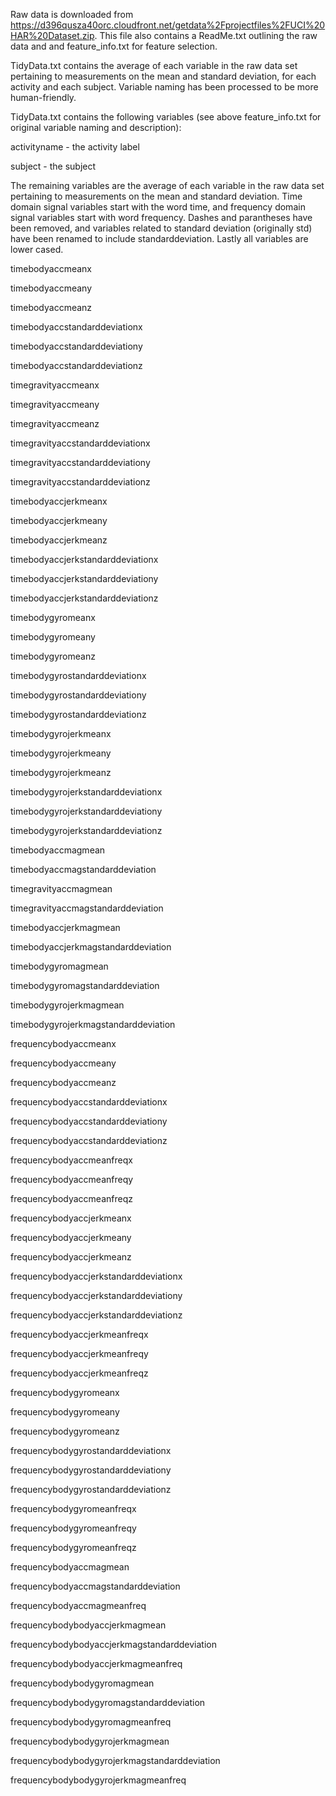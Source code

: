 Raw data is downloaded from https://d396qusza40orc.cloudfront.net/getdata%2Fprojectfiles%2FUCI%20HAR%20Dataset.zip.  This file also contains a ReadMe.txt outlining the raw data and and feature_info.txt for feature selection.  

TidyData.txt contains the average of each variable in the raw data set pertaining to measurements on the mean and standard deviation, for each activity and each subject.  Variable naming has been processed to be more human-friendly.  

TidyData.txt contains the following variables (see above feature_info.txt for original variable naming and description):

activityname - the activity label 

subject - the subject 

The remaining variables are the average of each variable in the raw data set pertaining to measurements on the mean and standard deviation.  Time domain signal variables start with the word time, and frequency domain signal variables start with word frequency.  Dashes and parantheses have been removed, and variables related to standard deviation (originally std) have been renamed to include standarddeviation.  Lastly all variables are lower cased.  

  
  timebodyaccmeanx  
  
  
  timebodyaccmeany  
   
  
  timebodyaccmeanz  
   
  
  timebodyaccstandarddeviationx  
   
  
  timebodyaccstandarddeviationy  
    
  
  timebodyaccstandarddeviationz  
   
  
  timegravityaccmeanx  
   
  
  timegravityaccmeany  
   
  
  timegravityaccmeanz  
   
  
  timegravityaccstandarddeviationx  
   
  
  timegravityaccstandarddeviationy  
  
  
  timegravityaccstandarddeviationz  
   
  
  timebodyaccjerkmeanx  
   
  
  timebodyaccjerkmeany  
  
  
  timebodyaccjerkmeanz  
   
  
  timebodyaccjerkstandarddeviationx  
  
  
  timebodyaccjerkstandarddeviationy  
   
  
  timebodyaccjerkstandarddeviationz  
   
  
  timebodygyromeanx  
     
  timebodygyromeany  
   
  
  timebodygyromeanz  
  
  
  timebodygyrostandarddeviationx  
  
  
  timebodygyrostandarddeviationy  
  
  
  timebodygyrostandarddeviationz  
  
  
  timebodygyrojerkmeanx  
   
  
  timebodygyrojerkmeany  
   
  
  timebodygyrojerkmeanz  
   
  
  timebodygyrojerkstandarddeviationx  
   
  
  timebodygyrojerkstandarddeviationy  
   
  
  timebodygyrojerkstandarddeviationz  
   
  
  timebodyaccmagmean  
  
  
  timebodyaccmagstandarddeviation  
   
  
  timegravityaccmagmean  
   
  
  timegravityaccmagstandarddeviation  
   
  
  timebodyaccjerkmagmean  
   
  
  timebodyaccjerkmagstandarddeviation  
   
  
  timebodygyromagmean  
   
  
  timebodygyromagstandarddeviation  
  
  
  timebodygyrojerkmagmean  
   
  
  timebodygyrojerkmagstandarddeviation  
  
  
  frequencybodyaccmeanx  
  
  
  frequencybodyaccmeany  
   
  
  frequencybodyaccmeanz  
   
  
  frequencybodyaccstandarddeviationx  
   
  
  frequencybodyaccstandarddeviationy  
   
  
  frequencybodyaccstandarddeviationz  
   
  
  frequencybodyaccmeanfreqx  
   
  
  frequencybodyaccmeanfreqy  
  
  
  frequencybodyaccmeanfreqz  
   
  
  frequencybodyaccjerkmeanx  
   
  
  frequencybodyaccjerkmeany  
   
  
  frequencybodyaccjerkmeanz  
   
  
  frequencybodyaccjerkstandarddeviationx  
  
  
  frequencybodyaccjerkstandarddeviationy  
   
  
  frequencybodyaccjerkstandarddeviationz  
   
  
  frequencybodyaccjerkmeanfreqx  
   
  
  frequencybodyaccjerkmeanfreqy  
   
  
  frequencybodyaccjerkmeanfreqz  
   
  
  frequencybodygyromeanx  
   
  
  frequencybodygyromeany  
  
  
  frequencybodygyromeanz  
   
  
  frequencybodygyrostandarddeviationx  
   
  
  frequencybodygyrostandarddeviationy  
  
  
  frequencybodygyrostandarddeviationz  
  
  
  frequencybodygyromeanfreqx  
   
  
  frequencybodygyromeanfreqy  
   
  
  frequencybodygyromeanfreqz  
  
  
  frequencybodyaccmagmean  
   
  
  frequencybodyaccmagstandarddeviation  
   
  
  frequencybodyaccmagmeanfreq  
   
  
  frequencybodybodyaccjerkmagmean  
   
  
  frequencybodybodyaccjerkmagstandarddeviation  
   
  
  frequencybodybodyaccjerkmagmeanfreq  
   
  
  frequencybodybodygyromagmean  
  
  
  frequencybodybodygyromagstandarddeviation  
   
  
  frequencybodybodygyromagmeanfreq  
   
  
  frequencybodybodygyrojerkmagmean  
   
  
  frequencybodybodygyrojerkmagstandarddeviation  
  
  
  frequencybodybodygyrojerkmagmeanfreq  
  

 


